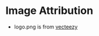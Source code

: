 # Image Attribution

* logo.png is from [vecteezy](https://www.vecteezy.com/vector-art/619157-sun-generic-logo-and-symbols)
